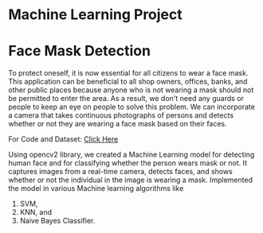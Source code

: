 # Machine Learning Project

# Face Mask Detection

To protect oneself, it is now essential for all citizens to wear a face mask. This application can be beneficial to all shop owners, offices, banks, and other public places because anyone who is not wearing a mask should not be permitted to enter the area. As a result, we don't need any guards or people to keep an eye on people to solve this problem. We can incorporate a camera that takes continuous photographs of persons and detects whether or not they are wearing a face mask based on their faces.

For Code and Dataset: [Click Here](https://drive.google.com/drive/folders/1yY2yQ_AsmJzUJgCNVHRKnERTsYG8QOtm?usp=sharing)

Using opencv2 library, we created a Machine Learning model for detecting human face and for classifying whether the person wears mask or not. It captures images from a real-time camera, detects faces, and shows whether or not the individual in the image is wearing a mask. Implemented the model in various Machine learning algorithms like 
1. SVM,
2. KNN, and
3. Naive Bayes Classifier.
